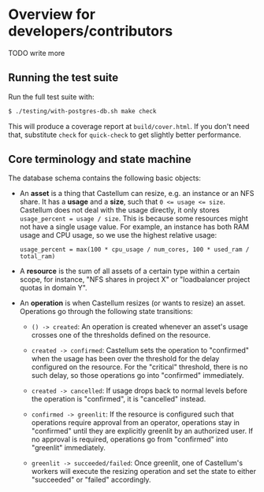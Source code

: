 # Overview for developers/contributors

TODO write more

## Running the test suite

Run the full test suite with:

```sh
$ ./testing/with-postgres-db.sh make check
```

This will produce a coverage report at `build/cover.html`. If you don't need
that, substitute `check` for `quick-check` to get slightly better performance.

## Core terminology and state machine

The database schema contains the following basic objects:

- An **asset** is a thing that Castellum can resize, e.g. an instance or an NFS
  share. It has a **usage** and a **size**, such that `0 <= usage <= size`.
  Castellum does not deal with the usage directly, it only stores
  `usage_percent = usage / size`. This is because some resources might not have
  a single usage value. For example, an instance has both RAM usage and CPU
  usage, so we use the highest relative usage:

  ```
  usage_percent = max(100 * cpu_usage / num_cores, 100 * used_ram / total_ram)
  ```

- A **resource** is the sum of all assets of a certain type within a certain
  scope, for instance, "NFS shares in project X" or "loadbalancer project
  quotas in domain Y".

- An **operation** is when Castellum resizes (or wants to resize) an asset.
  Operations go through the following state transitions:

  - `() -> created`: An operation is created whenever an asset's usage crosses
    one of the thresholds defined on the resource.

  - `created -> confirmed`: Castellum sets the operation to "confirmed" when
    the usage has been over the threshold for the delay configured on the
    resource. For the "critical" threshold, there is no such delay, so those
    operations go into "confirmed" immediately.

  - `created -> cancelled`: If usage drops back to normal levels before the
    operation is "confirmed", it is "cancelled" instead.

  - `confirmed -> greenlit`: If the resource is configured such that operations
    require approval from an operator, operations stay in "confirmed" until
    they are explicitly greenlit by an authorized user. If no approval is
    required, operations go from "confirmed" into "greenlit" immediately.

  - `greenlit -> succeeded/failed`: Once greenlit, one of Castellum's workers
    will execute the resizing operation and set the state to either "succeeded"
    or "failed" accordingly.

